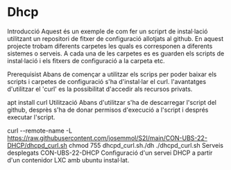 # Dhcp
Introducció
Aquest és un exemple de com fer un scriprt de instal·lació utilitzant un repositori de fitxer de configuració allotjats al github. En aquest projecte trobam diferents carpetes les quals es corresponen a diferents sistemes o serveis. A cada una de les carpetes es es guarden els scripts de instal·lació i els fitxers de configuració a la carpeta etc.

Prerequisist
Abans de començar a utilitzar els scrips per poder baixar els scripts i carpetes de configuració s'ha d'instal·lar el curl. l'avantatges d'utilitzar el 'curl' es la possibilitat d'accedir als recursos privats.

apt install curl
Utilització
Abans d'utilitzar s'ha de descarregar l'script del github, desprès s'ha de donar permisos d'execució a l'script i després executar l'script.

curl --remote-name -L https://raw.githubusercontent.com/josemmol/S2I/main/CON-UBS-22-DHCP/dhcpd_curl.sh
chmod 755 dhcpd_curl.sh./dh	
./dhcpd_curl.sh 
Serveis desplegats
CON-UBS-22-DHCP
Configuració d'un servei DHCP a partir d'un contenidor LXC amb ubuntu instal·lat.
